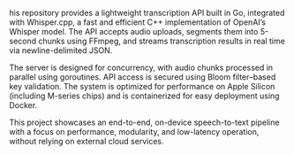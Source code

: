 his repository provides a lightweight transcription API built in Go, integrated with Whisper.cpp, a fast and efficient C++ implementation of OpenAI’s Whisper model. The API accepts audio uploads, segments them into 5-second chunks using FFmpeg, and streams transcription results in real time via newline-delimited JSON.

The server is designed for concurrency, with audio chunks processed in parallel using goroutines. API access is secured using Bloom filter–based key validation. The system is optimized for performance on Apple Silicon (including M-series chips) and is containerized for easy deployment using Docker.

This project showcases an end-to-end, on-device speech-to-text pipeline with a focus on performance, modularity, and low-latency operation, without relying on external cloud services.
